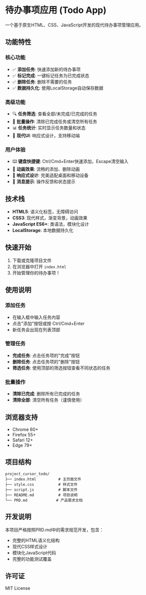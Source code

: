 # 待办事项应用 (Todo App)

一个基于原生HTML、CSS、JavaScript开发的现代待办事项管理应用。

## 功能特性

### 核心功能
- ✅ **添加任务**: 快速添加新的待办事项
- ✅ **标记完成**: 一键标记任务为已完成状态
- ✅ **删除任务**: 删除不需要的任务
- ✅ **数据持久化**: 使用LocalStorage自动保存数据

### 高级功能
- 🔍 **任务筛选**: 查看全部/未完成/已完成的任务
- 🧹 **批量操作**: 清除已完成任务或清空所有任务
- 📊 **任务统计**: 实时显示任务数量和状态
- 🎨 **现代UI**: 响应式设计，支持移动端

### 用户体验
- ⌨️ **键盘快捷键**: Ctrl/Cmd+Enter快速添加，Escape清空输入
- 💫 **动画效果**: 流畅的添加、删除动画
- 📱 **响应式设计**: 完美适配桌面和移动设备
- 🔔 **消息提示**: 操作反馈和状态提示

## 技术栈

- **HTML5**: 语义化标签，无障碍访问
- **CSS3**: 现代样式，渐变背景，动画效果
- **JavaScript ES6+**: 类语法，模块化设计
- **LocalStorage**: 本地数据持久化

## 快速开始

1. 下载或克隆项目文件
2. 在浏览器中打开 `index.html`
3. 开始管理你的待办事项！

## 使用说明

### 添加任务
- 在输入框中输入任务内容
- 点击"添加"按钮或按 Ctrl/Cmd+Enter
- 新任务会出现在列表顶部

### 管理任务
- **完成任务**: 点击任务项的"完成"按钮
- **删除任务**: 点击任务项的"删除"按钮
- **筛选任务**: 使用顶部的筛选按钮查看不同状态的任务

### 批量操作
- **清除已完成**: 删除所有已完成的任务
- **清除全部**: 清空所有任务（谨慎使用）

## 浏览器支持

- Chrome 60+
- Firefox 55+
- Safari 12+
- Edge 79+

## 项目结构

```
project_cursor_todo/
├── index.html          # 主页面文件
├── style.css           # 样式文件
├── script.js           # 脚本文件
├── README.md           # 项目说明
└── PRD.md             # 产品需求文档
```

## 开发说明

本项目严格按照PRD.md中的需求规范开发，包含：
- 完整的HTML语义化结构
- 现代CSS样式设计
- 模块化JavaScript代码
- 完整的功能测试覆盖

## 许可证

MIT License
